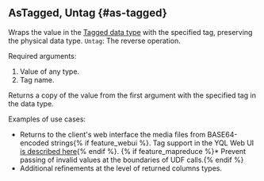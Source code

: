 ## AsTagged, Untag {#as-tagged}

Wraps the value in the [Tagged data type](../../../types/special.md) with the specified tag, preserving the physical data type. `Untag`: The reverse operation.

Required arguments:

1. Value of any type.
2. Tag name.

Returns a copy of the value from the first argument with the specified tag in the data type.

Examples of use cases:

* Returns to the client's web interface the media files from BASE64-encoded strings{% if feature_webui %}. Tag support in the YQL Web UI [is described here](../../../interfaces/web_tagged.md){% endif %}.
{% if feature_mapreduce %}* Prevent passing of invalid values at the boundaries of UDF calls.{% endif %}
* Additional refinements at the level of returned columns types.

